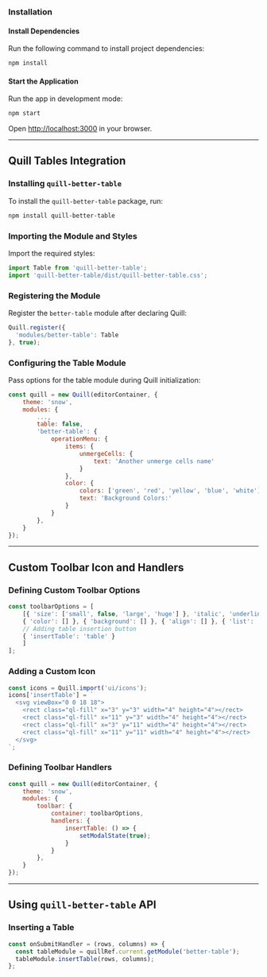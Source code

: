 ### Installation

#### Install Dependencies

Run the following command to install project dependencies:

```sh
npm install
```

#### Start the Application

Run the app in development mode:

```sh
npm start
```

Open [http://localhost:3000](http://localhost:3000) in your browser.

---

## Quill Tables Integration

### Installing `quill-better-table`

To install the `quill-better-table` package, run:

```sh
npm install quill-better-table
```

### Importing the Module and Styles

Import the required styles:

```javascript
import Table from 'quill-better-table';
import 'quill-better-table/dist/quill-better-table.css';
```

### Registering the Module

Register the `better-table` module after declaring Quill:

```javascript
Quill.register({
  'modules/better-table': Table
}, true);
```

### Configuring the Table Module

Pass options for the table module during Quill initialization:

```javascript
const quill = new Quill(editorContainer, {
    theme: 'snow',
    modules: {
        ...,
        table: false,
        'better-table': {
            operationMenu: {
                items: {
                    unmergeCells: {
                        text: 'Another unmerge cells name'
                    }
                },
                color: {
                    colors: ['green', 'red', 'yellow', 'blue', 'white'],
                    text: 'Background Colors:'
                }
            }
        },
    }
});
```

---

## Custom Toolbar Icon and Handlers

### Defining Custom Toolbar Options

```javascript
const toolbarOptions = [
    [{ 'size': ['small', false, 'large', 'huge'] }, 'italic', 'underline',
    { 'color': [] }, { 'background': [] }, { 'align': [] }, { 'list': 'ordered' }, { 'list': 'bullet' }, 'link',
    // Adding table insertion button
    { 'insertTable': 'table' }
    ]
];
```

### Adding a Custom Icon

```javascript
const icons = Quill.import('ui/icons');
icons['insertTable'] = `
  <svg viewBox="0 0 18 18">
    <rect class="ql-fill" x="3" y="3" width="4" height="4"></rect>
    <rect class="ql-fill" x="11" y="3" width="4" height="4"></rect>
    <rect class="ql-fill" x="3" y="11" width="4" height="4"></rect>
    <rect class="ql-fill" x="11" y="11" width="4" height="4"></rect>
  </svg>
`;
```

### Defining Toolbar Handlers

```javascript
const quill = new Quill(editorContainer, {
    theme: 'snow',
    modules: {
        toolbar: {
            container: toolbarOptions,
            handlers: {
                insertTable: () => {
                    setModalState(true);
                }
            }
        },
    }
});
```

---

## Using `quill-better-table` API

### Inserting a Table

```javascript
const onSubmitHandler = (rows, columns) => {
  const tableModule = quillRef.current.getModule('better-table');
  tableModule.insertTable(rows, columns);
};
```
